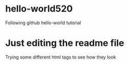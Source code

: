 # hello-world520
Following github hello-world tutorial

<h1>
  Just editing the readme file
</h1>
  <p>Trying some different html tags to see how they look</p>

